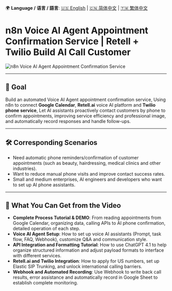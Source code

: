 🌍 **Language / 语言 / 語言**: [🇺🇸 English](./readme-en.md) | [🇨🇳 简体中文](./readme-cn.md) | [🇹🇼 繁体中文](./readme.md)

# n8n Voice AI Agent Appointment Confirmation Service | Retell + Twilio Build AI Call Customer

![n8n Voice AI Agent Appointment Confirmation Service](https://github.com/qwedsazxc78/ai-automation-n8n/blob/main/n8n/27-voice-ai-agent-with-retell/cover.png?raw=true)

---

## 🎯 Goal

Build an automated Voice AI Agent appointment confirmation service,
Using n8n to connect **Google Calendar**, **Retell.ai** voice AI platform and **Twilio phone service**,
Let AI assistants proactively contact customers by phone to confirm appointments, improving service efficiency and professional image, and automatically record responses and handle follow-ups.

---

## 🛠️ Corresponding Scenarios

* Need automatic phone reminders/confirmation of customer appointments (such as beauty, hairdressing, medical clinics and other industries).
* Want to reduce manual phone visits and improve contact success rates.
* Small and medium enterprises, AI engineers and developers who want to set up AI phone assistants.

---

## 🎥 What You Can Get from the Video

* **Complete Process Tutorial & DEMO**: From reading appointments from Google Calendar, organizing data, calling APIs to AI phone confirmation, detailed operation of each step.
* **Voice AI Agent Setup**: How to set up voice AI assistants (Prompt, task flow, FAQ, Webhook), customize Q&A and communication style.
* **API Integration and Formatting Tutorial**: How to use ChatGPT 4.1 to help organize structured information and adjust payload formats to interface with different services.
* **Retell.ai and Twilio Integration**: How to apply for US numbers, set up Elastic SIP Trunking, and unlock international calling barriers.
* **Webhook and Automated Recording**: Use Webhook to write back call results, error assistance and automatically record in Google Sheet to establish complete monitoring.